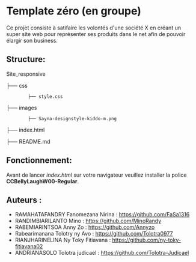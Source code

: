 # Template zéro (en groupe)

  Ce projet consiste à satifaire les volontés d'une société X en créant un super site web pour  représenter ses produits dans le net afin de pouvoir élargir son business.  

## Structure:



Site_responsive



├── css

          	├── style.css

├── images

          	├── Sayna-designstyle-kiddo-m.png

├── index.html


├──  README.md 


## Fonctionnement:

Avant de lancer *index.html* sur votre navigateur veuillez installer la police **CCBellyLaughW00-Regular**.

## Auteurs :

					
 - RAMAHATAFANDRY Fanomezana Nirina : https://github.com/FaSa1316 
 - RANDIMBIARILANTO  Mino : https://github.com/MinoRandy
 - RABEMIARINTSOA Anny Zo : https://github.com/Annyzo
 - Rabearimanana Tolotry ny Avo : https://github.com/Tolotra0977
 - RIANJHARINELINA Ny Toky Fitiavana : https://github.com/ny-toky-fitiavana02
 - ANDRIANASOLO Tolotra judicael :  https://github.com/Tolotra-Judicael
